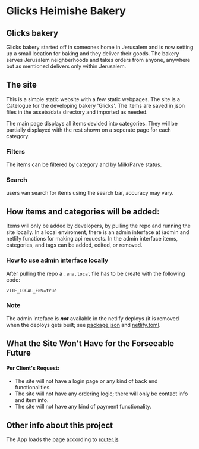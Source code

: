 # Glicks Heimishe Bakery

## Glicks bakery

Glicks bakery started off in someones home in Jerusalem and is now setting up a small location for baking and they deliver their goods.
The bakery serves Jerusalem neighberhoods and takes orders from anyone, anywhere but as mentioned delivers only
within Jerusalem.

## The site

This is a simple static website with a few static webpages.
The site is a Catelogue for the developing bakery 'Glicks'.
The items are saved in json files in the assets/data directory and imported as needed.

The main page displays all items devided into categories.
They will be partially displayed with the rest shown on a seperate page for each category.

### Filters

The items can be filtered by category and by Milk/Parve status.

### Search

users van search for items using the search bar, accuracy may vary.

## How items and categories will be added:

Items will only be added by developers, by pulling the repo and running the site locally.
In a local enviroment, there is an admin interface at /admin and netlify functions for making api requests. In the admin interface items, categories, and tags can be added, edited, or removed.

### How to use admin interface locally

After pulling the repo a `.env.local` file has to be create with the following code:

```
VITE_LOCAL_ENV=true
```

### Note

The admin inteface is ***not*** available in the netlify deploys (it is removed
when the deploys gets built; see [package.json](/package.json) and [netlify.toml](/netlify.toml).

## What the Site Won't Have for the Forseeable Future

#### Per Client's Request:

- The site will not have a login page or any kind of back end functionalities.
- The site will not have any ordering logic; there will only be contact info and
  item info.
- The site will not have any kind of payment functionality.

## Other info about this project

The App loads the page according to [router.js](/src/router.js)
